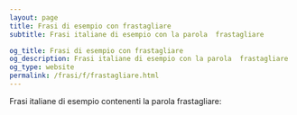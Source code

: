 ```yaml
---
layout: page
title: Frasi di esempio con frastagliare 
subtitle: Frasi italiane di esempio con la parola  frastagliare

og_title: Frasi di esempio con frastagliare 
og_description: Frasi italiane di esempio con la parola  frastagliare
og_type: website
permalink: /frasi/f/frastagliare.html
---
```


Frasi italiane di esempio contenenti la parola frastagliare:


